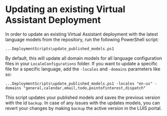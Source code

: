 # Updating an existing Virtual Assistant Deployment

In order to update an existing Virtual Assistant deployment with the latest language models from the repository, run the following PowerShell script:

```
...DeploymentScripts\update_published_models.ps1
```

By default, this will update all domain models for all language configuration files in your `LocaleConfigurations` folder. If you want to update a specific file for a specific language, add the `-locales` and `-domains` parameters like so:

```
...DeploymentScripts\update_published_models.ps1 -locales "en-us" -domains "general,calendar,email,todo,pointofinterest,dispatch"
```

This script updates your published models and saves the previous version with the id `backup`. In case of any issues with the updates models, you can revert your changes by making `backup` the active version in the LUIS portal.